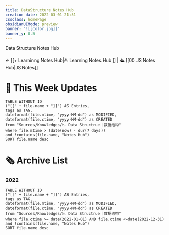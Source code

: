 ```yaml
---
title: DataStructure Notes Hub
creation date: 2022-03-01 21:51 
cssclass: homePage
obsidianUIMode: preview
banner: "![[color.jpg]]"
banner_y: 0.5
---
```

<div class="title" style="color:#000">Data Structure Notes Hub</div>

<-  [[+ Learninng Notes Hub|⛵️ Learning Notes Hub ]] | 🛳️  [[00 JS Notes Hub|JS Notes]] 


# 📆 This Week Updates

```dataview
TABLE WITHOUT ID 
("[[" + file.name + "]]") AS Entries,
tags as TAG,
dateformat(file.mtime, "yyyy-MM-dd") as MODIFIED,
dateformat(file.ctime, "yyyy-MM-dd") as CREATED
from "Sources/Knowledges/📉 Data Structrue｜数据结构"
where file.mtime > (date(now) - dur(7 days)) 
and !contains(file.name, "Notes Hub")
SORT file.name desc
```

# 🗞 Archive List

### 2022
```dataview
TABLE WITHOUT ID 
("[[" + file.name + "]]") AS Entries,
tags as TAG,
dateformat(file.mtime, "yyyy-MM-dd") as MODIFIED,
dateformat(file.ctime, "yyyy-MM-dd") as CREATED
from "Sources/Knowledges/📉 Data Structrue｜数据结构"
where file.ctime >= date(2022-01-01) AND file.ctime <=date(2022-12-31)
and !contains(file.name, "Notes Hub")
SORT file.name desc
````
